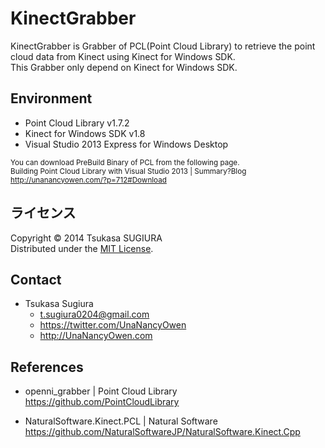 ﻿KinectGrabber
=============

KinectGrabber is Grabber of PCL(Point Cloud Library) to retrieve the point cloud data from Kinect using Kinect for Windows SDK.  
This Grabber only depend on Kinect for Windows SDK.  


Environment
-----------
* Point Cloud Library v1.7.2
* Kinect for Windows SDK v1.8
* Visual Studio 2013 Express for Windows Desktop

<sup>You can download PreBuild Binary of PCL from the following page.</sup>  
<sup>Building Point Cloud Library with Visual Studio 2013 | Summary?Blog</sup>  
<sup><http://unanancyowen.com/?p=712#Download></sup>  


ライセンス
----------
Copyright &copy; 2014 Tsukasa SUGIURA  
Distributed under the [MIT License](http://www.opensource.org/licenses/mit-license.php "MIT License | Open Source Initiative").  


Contact
-------
* Tsukasa Sugiura
    * <t.sugiura0204@gmail.com>
    * <https://twitter.com/UnaNancyOwen>
    * <http://UnaNancyOwen.com>


References
----------
* openni_grabber | Point Cloud Library  
  <https://github.com/PointCloudLibrary>

* NaturalSoftware.Kinect.PCL | Natural Software  
  <https://github.com/NaturalSoftwareJP/NaturalSoftware.Kinect.Cpp>
